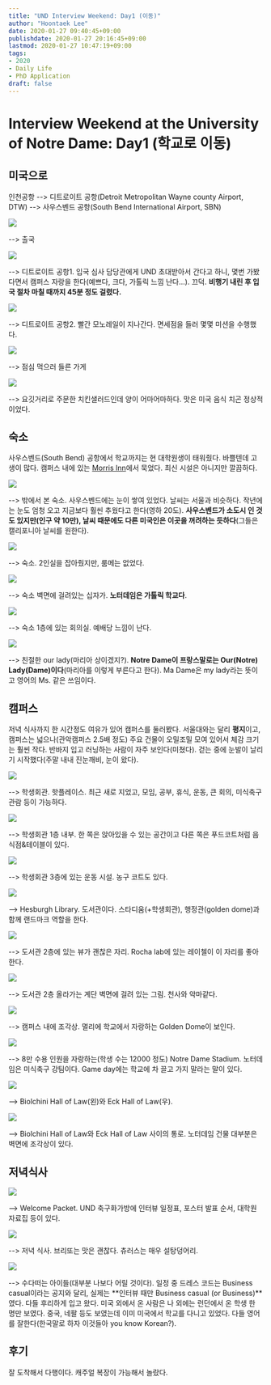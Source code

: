```yaml
---
title: "UND Interview Weekend: Day1 (이동)"
author: "Hoontaek Lee"
date: 2020-01-27 09:40:45+09:00
publishdate: 2020-01-27 20:16:45+09:00
lastmod: 2020-01-27 10:47:19+09:00
tags:
- 2020
- Daily Life
- PhD Application
draft: false
---
```


# Interview Weekend at the University of Notre Dame: Day1 (학교로 이동)

## 미국으로

인천공항 --> 디트로이트 공항(Detroit Metropolitan Wayne county Airport, DTW) --> 사우스벤드 공항(South Bend International Airport, SBN)

![](/post/20200127_und_visit_day1/day1-fig1-departure.jpg)

--> 출국  

![](/post/20200127_und_visit_day1/day1-fig2-det1.jpg)

--> 디트로이트 공항1. 입국 심사 담당관에게 UND 초대받아서 간다고 하니, 몇번 가봤다면서 캠퍼스 자랑을 한다(예쁘다, 크다, 가톨릭 느낌 난다...). 끄덕. **비행기 내린 후 입국 절차 마칠 때까지 45분 정도 걸렸다.**

![](/post/20200127_und_visit_day1/day1-fig3-det2.jpg)

--> 디트로이트 공항2. 빨간 모노레일이 지나간다. 면세점을 들러 몇몇 미션을 수행했다.

![](/post/20200127_und_visit_day1/day1-fig5-det4.jpg)

--> 점심 먹으러 들른 가게

![](/post/20200127_und_visit_day1/day1-fig4-det3.jpg)

--> 요깃거리로 주문한 치킨샐러드인데 양이 어마어마하다. 맛은 미국 음식 치곤 정상적이었다.

## 숙소

사우스벤드(South Bend) 공항에서 학교까지는 현 대학원생이 태워줬다. 바쁠텐데 고생이 많다. 캠퍼스 내에 있는 [Morris Inn](http://morrisinn.nd.edu/)에서 묵었다. 최신 시설은 아니지만 깔끔하다.

![](/post/20200127_und_visit_day1/day1-fig9-inn4.jpg)

--> 밖에서 본 숙소. 사우스벤드에는 눈이 쌓여 있었다. 날씨는 서울과 비슷하다. 작년에는 눈도 엄청 오고 지금보다 훨씬 추웠다고 한다(영하 20도). **사우스벤드가 소도시 인 것도 있지만(인구 약 10만), 날씨 때문에도 다른 미국인은 이곳을 꺼려하는 듯하다**(그들은 캘리포니아 날씨를 원한다).

![](/post/20200127_und_visit_day1/day1-fig6-inn1.jpg)

--> 숙소. 2인실을 잡아줬지만, 룸메는 없었다.

![](/post/20200127_und_visit_day1/day1-fig7-inn2.jpg)

--> 숙소 벽면에 걸려있는 십자가. **노터데임은 가톨릭 학교다**.

![](/post/20200127_und_visit_day1/day1-fig8-inn3.jpg)

--> 숙소 1층에 있는 회의실. 예배당 느낌이 난다.

![](/post/20200127_und_visit_day1/day1-fig10-inn5.jpg)

--> 친절한 our lady(마리아 상이겠지?). **Notre Dame이 프랑스말로는 Our(Notre) Lady(Dame)이다**(마리아를 이렇게 부른다고 한다). Ma Dame은 my lady라는 뜻이고 영어의 Ms. 같은 쓰임이다.

## 캠퍼스

저녁 식사까지 한 시간정도 여유가 있어 캠퍼스를 둘러봤다. 서울대와는 달리 **평지**이고, 캠퍼스는 넓으나(관악캠퍼스 2.5배 정도) 주요 건물이 오밀조밀 모여 있어서 체감 크기는 훨씬 작다. 반바지 입고 러닝하는 사람이 자주 보인다(미쳤다). 걷는 중에 눈발이 날리기 시작했다(주말 내내 진눈깨비, 눈이 왔다).

![](/post/20200127_und_visit_day1/day1-fig11-dun1.jpg)

--> 학생회관. 핫플레이스. 최근 새로 지었고, 모임, 공부, 휴식, 운동, 큰 회의, 미식축구 관람 등이 가능하다.

![](/post/20200127_und_visit_day1/day1-fig12-dun2.jpg)

--> 학생회관 1층 내부. 한 쪽은 앉아있을 수 있는 공간이고 다른 쪽은 푸드코트처럼 음식점&테이블이 있다.

![](/post/20200127_und_visit_day1/day1-fig13-dun3.jpg)

--> 학생회관 3층에 있는 운동 시설. 농구 코트도 있다.

![](/post/20200127_und_visit_day1/day1-fig14-lib1.jpg)

--> Hesburgh Library. 도서관이다. 스타디움(+학생회관), 행정관(golden dome)과 함께 랜드마크 역할을 한다.

![](/post/20200127_und_visit_day1/day1-fig15-lib2.jpg)

--> 도서관 2층에 있는 뷰가 괜찮은 자리. Rocha lab에 있는 레이첼이 이 자리를 좋아한다.

 ![](/post/20200127_und_visit_day1/day1-fig16-lib3.jpg)

--> 도서관 2층 올라가는 계단 벽면에 걸려 있는 그림. 천사와 악마같다.

![](/post/20200127_und_visit_day1/day1-fig17-cam1.jpg)

--> 캠퍼스 내에 조각상. 멀리에 학교에서 자랑하는 Golden Dome이 보인다.

![](/post/20200127_und_visit_day1/day1-fig18-cam2.jpg)

--> 8만 수용 인원을 자랑하는(학생 수는 12000 정도) Notre Dame Stadium. 노터데임은 미식축구 강팀이다. Game day에는 학교에 차 끌고 가지 말라는 말이 있다.

![](/post/20200127_und_visit_day1/day1-fig19-cam3.jpg)

--> Biolchini Hall of Law(왼)와 Eck Hall of Law(우).

![](/post/20200127_und_visit_day1/day1-fig20-cam4.jpg)

--> Biolchini Hall of Law와 Eck Hall of Law 사이의 통로. 노터데임 건물 대부분은 벽면에 조각상이 있다.

## 저녁식사

![](/post/20200127_und_visit_day1/day1-fig21-din1.jpg)

--> Welcome Packet. UND 축구화가방에 인터뷰 일정표, 포스터 발표 순서, 대학원 자료집 등이 있다.

![](/post/20200127_und_visit_day1/day1-fig22-din2.jpg)

--> 저녁 식사. 브리또는 맛은 괜찮다. 츄러스는 매우 설탕덩어리.

![](/post/20200127_und_visit_day1/day1-fig23-din3.jpg)

--> 수다떠는 아이들(대부분 나보다 어릴 것이다). 일정 중 드레스 코드는 Business casual이라는 공지와 달리, 실제는 **인터뷰 때만 Business casual (or Business)**였다. 다들 후리하게 입고 왔다. 미국 외에서 온 사람은 나 외에는 런던에서 온 학생 한 명만 보였다. 중국, 네팔 등도 보였는데 이미 미국에서 학교를 다니고 있었다. 다들 영어를 잘한다(한국말로 하자 이것들아 you know Korean?).

## 후기

잘 도착해서 다행이다. 캐주얼 복장이 가능해서 놀랐다.